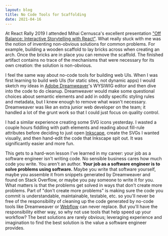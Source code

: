 ```yaml
---
layout: blog
title: No Code Tools for Scaffolding
date: 2021-04-16
---
```


At React Rally 2019 I attended Mihai Cernusca's excellent presentation ["Off Balance: Interactive Storytelling with React"](https://www.youtube.com/watch?v=CqQX_pIAJug). What really stuck with me was the notion of inventing non-obvious solutions for common problems. For example, building a wooden scaffold to lay bricks across when creating an arch. Once the bricks are in place you can remove the scaffold. The finished artifact contains no trace of the mechanisms that were necessary for its own creation: the solution is non-obvious.

I feel the same way about no-code tools for building web UIs. When I was first learning to build web UIs (for static sites, not dynamic apps) I would sketch my ideas in [Adobe Dreamweaver](https://www.adobe.com/products/dreamweaver.html)'s WYSIWIG editor and then dive into the code to do cleanup. Dreamweaver would make some questional choices about semantic elements and add in oddly specific styling rules and metadata, but I knew enough to remove what wasn't necessary. Dreamweaver was like an extra junior web developer on the team; it handled a lot of the grunt work so that I could just focus on quality control.

I had a similar experience creating some SVG icons yesterday. I wasted a couple hours fiddling with path elements and reading about fill-rule attributes before deciding to just open [Inkscape](https://inkscape.org/), create the SVGs I wanted visually, and then hand-edit the code that Inkscape spit out. It was significantly easier and more fun.

This gets to a hard-won lesson I've learned in my career: your job as a software engineer isn't writing code. No sensible business cares how much code you write. You aren't an author. **Your job as a software engineer is to solve problems using software.** Maybe you write that software yourself, maybe you assemble it from snippets generated by Dreamweaver and found on Stack Overflow, or maybe you pay someone to write it for you. What matters is that the problems get solved in ways that don't create more problems. Part of "don't create more problems" is making sure the code you commit is understandable, maintainable, testable, etc. so you'll never be free of the responsibility of cleaning up the code generated by no-code tools like Dreamweaver or [Webflow](https://webflow.com/) can never replace. But you'll have the responsibility either way, so why not use tools that help speed up your workflow? The best solutions are rarely obvious; leveraging experience and imagination to find the best solution is the value a software engineer provides.
